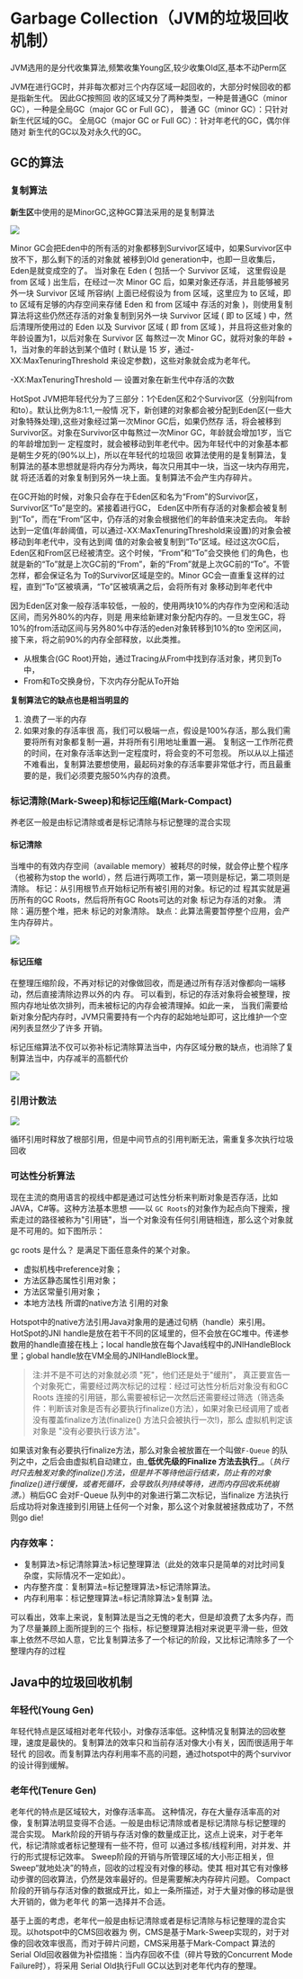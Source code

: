 # Garbage Collection（JVM的垃圾回收机制）

JVM选用的是分代收集算法,频繁收集Young区,较少收集Old区,基本不动Perm区

JVM在进行GC时，并非每次都对三个内存区域一起回收的，大部分时候回收的都是指新生代。 因此GC按照回 收的区域又分了两种类型，一种是普通GC（minor GC），一种是全局GC（major GC or Full GC）， 普通 GC（minor GC）：只针对新生代区域的GC。 全局GC（major GC or Full GC）：针对年老代的GC，偶尔伴随对 新生代的GC以及对永久代的GC。

## GC的算法

### 复制算法

**新生区**中使用的是MinorGC,这种GC算法采用的是复制算法

![](../.gitbook/assets/image%20%282%29.png)

Minor GC会把Eden中的所有活的对象都移到Survivor区域中，如果Survivor区中放不下，那么剩下的活的对象就 被移到Old generation中，也即一旦收集后，Eden是就变成空的了。 当对象在 Eden \( 包括一个 Survivor 区域， 这里假设是 from 区域 \) 出生后，在经过一次 Minor GC 后，如果对象还存活，并且能够被另外一块 Survivor 区域 所容纳\( 上面已经假设为 from 区域，这里应为 to 区域，即 to 区域有足够的内存空间来存储 Eden 和 from 区域中 存活的对象 \)，则使用复制算法将这些仍然还存活的对象复制到另外一块 Survivor 区域 \( 即 to 区域 \) 中，然后清理所使用过的 Eden 以及 Survivor 区域 \( 即 from 区域 \)，并且将这些对象的年龄设置为1，以后对象在 Survivor 区 每熬过一次 Minor GC，就将对象的年龄 + 1，当对象的年龄达到某个值时 \( 默认是 15 岁，通过- XX:MaxTenuringThreshold 来设定参数\)，这些对象就会成为老年代。 

-XX:MaxTenuringThreshold — 设置对象在新生代中存活的次数

HotSpot JVM把年轻代分为了三部分：1个Eden区和2个Survivor区（分别叫from和to）。默认比例为8:1:1,一般情 况下，新创建的对象都会被分配到Eden区\(一些大对象特殊处理\),这些对象经过第一次Minor GC后，如果仍然存 活，将会被移到Survivor区。对象在Survivor区中每熬过一次Minor GC，年龄就会增加1岁，当它的年龄增加到一 定程度时，就会被移动到年老代中。因为年轻代中的对象基本都是朝生夕死的\(90%以上\)，所以在年轻代的垃圾回 收算法使用的是复制算法，复制算法的基本思想就是将内存分为两块，每次只用其中一块，当这一块内存用完，就 将还活着的对象复制到另外一块上面。复制算法不会产生内存碎片。

在GC开始的时候，对象只会存在于Eden区和名为“From”的Survivor区，Survivor区“To”是空的。紧接着进行GC， Eden区中所有存活的对象都会被复制到“To”，而在“From”区中，仍存活的对象会根据他们的年龄值来决定去向。 年龄达到一定值\(年龄阈值，可以通过-XX:MaxTenuringThreshold来设置\)的对象会被移动到年老代中，没有达到阈 值的对象会被复制到“To”区域。经过这次GC后，Eden区和From区已经被清空。这个时候，“From”和“To”会交换他 们的角色，也就是新的“To”就是上次GC前的“From”，新的“From”就是上次GC前的“To”。不管怎样，都会保证名为 To的Survivor区域是空的。Minor GC会一直重复这样的过程，直到“To”区被填满，“To”区被填满之后，会将所有对 象移动到年老代中

因为Eden区对象一般存活率较低，一般的，使用两块10%的内存作为空闲和活动区间，而另外80%的内存，则是 用来给新建对象分配内存的。一旦发生GC，将10%的from活动区间与另外80%中存活的eden对象转移到10%的to 空闲区间，接下来，将之前90%的内存全部释放，以此类推。

* 从根集合\(GC Root\)开始，通过Tracing从From中找到存活对象，拷贝到To中，
* From和To交换身份，下次内存分配从To开始

**复制算法它的缺点也是相当明显的** 

1. 浪费了一半的内存 
2. 如果对象的存活率很 高，我们可以极端一点，假设是100%存活，那么我们需要将所有对象都复制一遍，并将所有引用地址重置一遍。 复制这一工作所花费的时间，在对象存活率达到一定程度时，将会变的不可忽视。 所以从以上描述不难看出，复制算法要想使用，最起码对象的存活率要非常低才行，而且最重要的是，我们必须要克服50%内存的浪费。

### 标记清除\(Mark-Sweep\)和标记压缩\(Mark-Compact\)

养老区一般是由标记清除或者是标记清除与标记整理的混合实现

#### 标记清除

当堆中的有效内存空间（available memory）被耗尽的时候，就会停止整个程序（也被称为stop the world），然 后进行两项工作，第一项则是标记，第二项则是清除。 标记：从引用根节点开始标记所有被引用的对象。标记的过 程其实就是遍历所有的GC Roots，然后将所有GC Roots可达的对象 标记为存活的对象。 清除：遍历整个堆，把未 标记的对象清除。 缺点：此算法需要暂停整个应用，会产生内存碎片。

![](../.gitbook/assets/image%20%286%29.png)

#### 标记压缩

在整理压缩阶段，不再对标记的对像做回收，而是通过所有存活对像都向一端移动，然后直接清除边界以外的内 存。 可以看到，标记的存活对象将会被整理，按照内存地址依次排列，而未被标记的内存会被清理掉。如此一来， 当我们需要给新对象分配内存时，JVM只需要持有一个内存的起始地址即可，这比维护一个空闲列表显然少了许多 开销。 

标记压缩算法不仅可以弥补标记清除算法当中，内存区域分散的缺点，也消除了复制算法当中，内存减半的高额代价

![](../.gitbook/assets/image%20%283%29.png)

### 引用计数法

![](../.gitbook/assets/image.png)

循环引用时释放了根部引用，但是中间节点的引用判断无法，需重复多次执行垃圾回收

### 可达性分析算法

 现在主流的商用语言的视线中都是通过可达性分析来判断对象是否存活，比如JAVA，C\#等。这种方法基本思想 ——以 `GC Roots`的对象作为起点向下搜索，搜索走过的路径被称为"引用链"，当一个对象没有任何引用链相连，那么这个对象就是不可用的。如下图所示：

gc roots 是什么？ 是满足下面任意条件的某个对象。

* 虚拟机栈中reference对象；
* 方法区静态属性引用对象；
* 方法区常量引用对象；
* 本地方法栈 所谓的native方法 引用的对象

Hotspot中的native方法引用Java对象用的是通过句柄（handle）来引用。HotSpot的JNI handle是放在若干不同的区域里的，但不会放在GC堆中。传递参数用的handle直接在栈上；local handle放在每个Java线程中的JNIHandleBlock里；global handle放在VM全局的JNIHandleBlock里。

> 注:并不是不可达的对象就必须 "死"，他们还是处于"缓刑"， 真正要宣告一个对象死亡，需要经过两次标记的过程：经过可达性分析后对象没有和GC Roots 连接的引用链，那么需要被标记一次然后还需要经过筛选（筛选条件：判断该对象是否有必要执行finalize\(\)方法），如果对象已经调用了或者没有覆盖finalize方法\(finalize\(\) 方法只会被执行一次!\)，那么 虚拟机判定该对象是 "没有必要执行该方法"。

 如果该对象有必要执行finalize方法，那么对象会被放置在一个叫做`F-Queue` 的队列之中，之后会由虚拟机自动建立，由_**低优先级的Finalize 方法去执行**_。（_执行时只去触发对象的finalize\(\)方法，但是并不等待他运行结束，防止有的对象finalize\(\)进行缓慢，或者死循环，会导致队列持续等待，进而内存回收系统崩溃。_）稍后GC 会对F-Queue 队列中的对象进行第二次标记，当finalize 方法执行后成功将对象连接到引用链上任何一个对象，那么这个对象就被拯救成功了，不然则go die!

### 内存效率：

* 复制算法&gt;标记清除算法&gt;标记整理算法（此处的效率只是简单的对比时间复杂度，实际情况不一定如此）。 
* 内存整齐度：复制算法=标记整理算法&gt;标记清除算法。 
* 内存利用率：标记整理算法=标记清除算法&gt;复制算 法。 

可以看出，效率上来说，复制算法是当之无愧的老大，但是却浪费了太多内存，而为了尽量兼顾上面所提到的三个 指标，标记整理算法相对来说更平滑一些，但效率上依然不尽如人意，它比复制算法多了一个标记的阶段，又比标记清除多了一个整理内存的过程

## Java中的垃圾回收机制

### 年轻代\(Young Gen\) 

年轻代特点是区域相对老年代较小，对像存活率低。这种情况复制算法的回收整理，速度是最快的。复制算法的效率只和当前存活对像大小有关，因而很适用于年轻代 的回收。而复制算法内存利用率不高的问题，通过hotspot中的两个survivor的设计得到缓解。 

### 老年代\(Tenure Gen\) 

老年代的特点是区域较大，对像存活率高。 这种情况，存在大量存活率高的对像，复制算法明显变得不合适。一般是由标记清除或者是标记清除与标记整理的 混合实现。 Mark阶段的开销与存活对像的数量成正比，这点上说来，对于老年代，标记清除或者标记整理有一些不符，但可 以通过多核/线程利用，对并发、并行的形式提标记效率。 Sweep阶段的开销与所管理区域的大小形正相关，但Sweep“就地处决”的特点，回收的过程没有对像的移动。使其 相对其它有对像移动步骤的回收算法，仍然是效率最好的。但是需要解决内存碎片问题。 Compact阶段的开销与存活对像的数据成开比，如上一条所描述，对于大量对像的移动是很大开销的，做为老年代 的第一选择并不合适。 

基于上面的考虑，老年代一般是由标记清除或者是标记清除与标记整理的混合实现。以hotspot中的CMS回收器为 例，CMS是基于Mark-Sweep实现的，对于对像的回收效率很高，而对于碎片问题，CMS采用基于Mark-Compact 算法的Serial Old回收器做为补偿措施：当内存回收不佳（碎片导致的Concurrent Mode Failure时），将采用 Serial Old执行Full GC以达到对老年代内存的整理。

